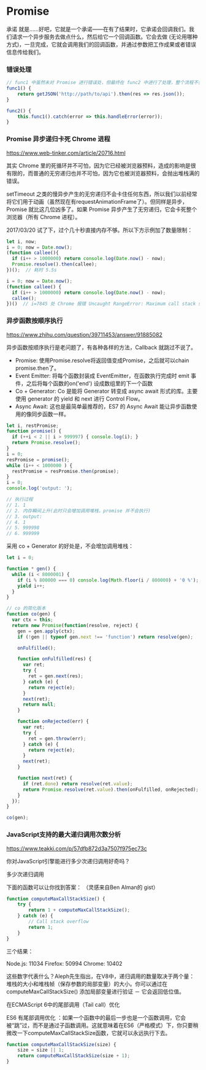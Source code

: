 # Promise

承诺 就是……好吧，它就是一个承诺——在有了结果时，它承诺会回调我们。我们请求一个异步服务去做点什么，然后给它一个回调函数。它会去做 (无论用哪种方式)，一旦完成，它就会调用我们的回调函数，并通过参数把工作成果或者错误信息传给我们。

### 错误处理

```js
// func1 中虽然未对 Promise 进行错误处，但最终在 func2 中进行了处理，整个流程不会报错。
func1() {
    return getJSON('http://path/to/api').then(res => res.json());
}

func2() {
    this.func1().catch(error => this.handleError(error));
}
```


### Promise 异步递归卡死 Chrome 进程

https://www.web-tinker.com/article/20716.html

其实 Chrome 里的死循环并不可怕，因为它已经被浏览器预料，造成的影响是很有限的，而普通的无穷递归也并不可怕，因为它也被浏览器预料，会抛出堆栈满的错误。

setTimeout 之类的慢异步产生的无穷递归不会卡住任何东西，所以我们以前经常将它们用于动画（虽然现在有requestAnimationFrame了）。但同样是异步，Promise 就比这几位凶多了。如果 Promise 异步产生了无穷递归，它会卡死整个浏览器（所有 Chrome 进程）。

2017/03/20 试了下，过个几十秒直接内存不够。所以下方示例加了数量限制：

```js
let i, now;
i = 0; now = Date.now();
(function callee(){
  if (i++ > 1000000) return console.log(Date.now() - now);
  Promise.resolve().then(callee);
})();  // 耗时 5.5s

i = 0; now = Date.now();
(function callee() {
  if (i++ > 1000000) return console.log(Date.now() - now);
  callee();
})()  // i=7845 处 Chrome 报错 Uncaught RangeError: Maximum call stack size exceeded
```

### 异步函数按顺序执行

https://www.zhihu.com/question/39711453/answer/91885082

异步函数按顺序执行是老问题了，有各种各样的方法，Callback 就跳过不说了。

- Promise: 使用Promise.resolve将返回值变成Promise，之后就可以chain promise.then了。
- Event Emitter: 将每个函数封装成 EventEmitter，在函数执行完成时 emit 事件，之后将每个函数的on('end') 设成数组里的下一个函数
- Co + Generator: Co 是能将 Generator 转变成 async await 形式的库。主要使用 generator 的 yield 和 next 进行 Control Flow。
- Async Await: 这也是最简单最推荐的，ES7 的 Async Await 能让异步函数使用的像同步函数一样。

```js
let i, restPromise;
function promise() {
  if (++i < 2 || i > 999997) { console.log(i); }
  return Promise.resolve();
}
i = 0;
resPromise = promise();
while (i++ < 1000000 ) {
  restPromise = resPromise.then(promise);
}
i = 0;
console.log('output: ');

// 执行过程
// 1. 1
// 2. 内存瞬间上升(此时只会增加调用堆栈，promise 并不会执行)
// 3. output:
// 4. 1
// 5. 999998
// 6. 999999
```

采用 co + Generator 的好处是，不会增加调用堆栈：

```js
let i = 0;

function * gen() {
  while (i < 8000001) {
    if (i % 800000 === 0) console.log(Math.floor(i / 800000) + '0 %');
    yield i++;
  }
}

// co 的简化版本
function co(gen) {
  var ctx = this;
  return new Promise(function(resolve, reject) {
    gen = gen.apply(ctx);
    if (!gen || typeof gen.next !== 'function') return resolve(gen);

    onFulfilled();

    function onFulfilled(res) {
      var ret;
      try {
        ret = gen.next(res);
      } catch (e) {
        return reject(e);
      }
      next(ret);
      return null;
    }

    function onRejected(err) {
      var ret;
      try {
        ret = gen.throw(err);
      } catch (e) {
        return reject(e);
      }
      next(ret);
    }

    function next(ret) {
      if (ret.done) return resolve(ret.value);
      return Promise.resolve(ret.value).then(onFulfilled, onRejected);
    }
  });
}

co(gen);
```


### JavaScript支持的最大递归调用次数分析  

https://www.teakki.com/p/57dfb872d3a7507f975ec73c

你对JavaScript引擎能进行多少次递归调用好奇吗？

多少次递归调用

下面的函数可以让你找到答案： （灵感来自Ben Alman的 gist）

```js
function computeMaxCallStackSize() {
    try {
        return 1 + computeMaxCallStackSize();
    } catch (e) {
        // Call stack overflow
        return 1;
    }
}
```

三个结果：

Node.js: 11034
Firefox: 50994
Chrome: 10402

这些数字代表什么？Aleph先生指出，在V8中，递归调用的数量取决于两个量：堆栈的大小和堆栈帧（保存参数的局部变量）的大小。你可以通过在  computeMaxCallStackSize() 添加局部变量进行验证 － 它会返回低位值。

在ECMAScript 6中的尾部调用（Tail call）优化

ES6 有尾部调用优化 ：如果一个函数中的最后一步也是一个函数调用，它会被“跳”过，而不是通过子函数调用。这就意味着在ES6（严格模式）下，你只要稍微改一下computeMaxCallStackSize函数，它就可以永远执行下去。

```js
function computeMaxCallStackSize(size) {
    size = size || 1;
    return computeMaxCallStackSize(size + 1);
}
```